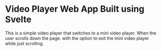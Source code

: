 # Video Player Web App Built using Svelte

This is a simple video player that switches to a mini video player.
When the user scrolls down the page. with the option to exit the mini video player while just scrolling.

